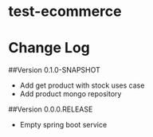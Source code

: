 # test-ecommerce

# Change Log
##Version 0.1.0-SNAPSHOT
* Add get product with stock uses case
* Add product mongo repository

##Version 0.0.0.RELEASE
* Empty spring boot service